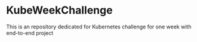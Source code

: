 # KubeWeekChallenge
This is an repository dedicated for Kubernetes challenge for one week with end-to-end project
